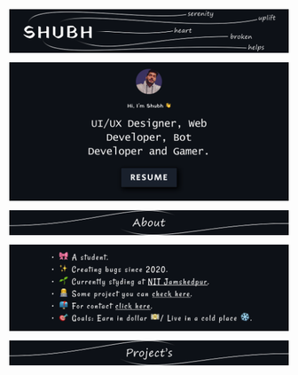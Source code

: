 <p align="center">
 <a href="https://github.com/soshubh">
  <img  width="800px" src="temp/shubh1.svg"/>
 </a>
</p>


<p align="center">
 <a href="https://drive.google.com/file/d/1fQe7Jhzs8drDowa36jyiBf68kT-68mIr/view?usp=sharing" target="_blank">
  <img width="600px"src="temp/Group10.svg"/>
 </a>
</p> 

<p align="center" oncontextmenu="return false;">
 <a href="https://github.com/soshubh">
  <img  width="700px" src="temp/About1.svg"/>
 </a>
</p> 

<p align="center" oncontextmenu="return false;">
 <a href="https://github.com/soshubh">
  <img  width="600px" src="temp/Group11.svg"/>
 </a>
</p> 

<p align="center" oncontextmenu="return false;">
 <a href="https://github.com/soshubh">
  <img  width="700px" src="temp/Projects.svg"/>
 </a>
</p> 
 
